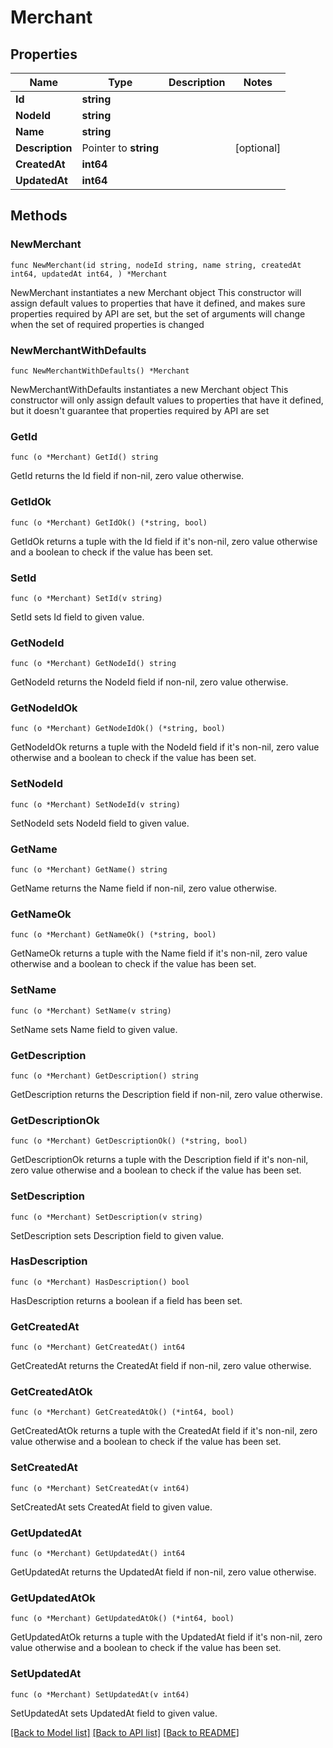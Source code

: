 # Merchant

## Properties

Name | Type | Description | Notes
------------ | ------------- | ------------- | -------------
**Id** | **string** |  | 
**NodeId** | **string** |  | 
**Name** | **string** |  | 
**Description** | Pointer to **string** |  | [optional] 
**CreatedAt** | **int64** |  | 
**UpdatedAt** | **int64** |  | 

## Methods

### NewMerchant

`func NewMerchant(id string, nodeId string, name string, createdAt int64, updatedAt int64, ) *Merchant`

NewMerchant instantiates a new Merchant object
This constructor will assign default values to properties that have it defined,
and makes sure properties required by API are set, but the set of arguments
will change when the set of required properties is changed

### NewMerchantWithDefaults

`func NewMerchantWithDefaults() *Merchant`

NewMerchantWithDefaults instantiates a new Merchant object
This constructor will only assign default values to properties that have it defined,
but it doesn't guarantee that properties required by API are set

### GetId

`func (o *Merchant) GetId() string`

GetId returns the Id field if non-nil, zero value otherwise.

### GetIdOk

`func (o *Merchant) GetIdOk() (*string, bool)`

GetIdOk returns a tuple with the Id field if it's non-nil, zero value otherwise
and a boolean to check if the value has been set.

### SetId

`func (o *Merchant) SetId(v string)`

SetId sets Id field to given value.


### GetNodeId

`func (o *Merchant) GetNodeId() string`

GetNodeId returns the NodeId field if non-nil, zero value otherwise.

### GetNodeIdOk

`func (o *Merchant) GetNodeIdOk() (*string, bool)`

GetNodeIdOk returns a tuple with the NodeId field if it's non-nil, zero value otherwise
and a boolean to check if the value has been set.

### SetNodeId

`func (o *Merchant) SetNodeId(v string)`

SetNodeId sets NodeId field to given value.


### GetName

`func (o *Merchant) GetName() string`

GetName returns the Name field if non-nil, zero value otherwise.

### GetNameOk

`func (o *Merchant) GetNameOk() (*string, bool)`

GetNameOk returns a tuple with the Name field if it's non-nil, zero value otherwise
and a boolean to check if the value has been set.

### SetName

`func (o *Merchant) SetName(v string)`

SetName sets Name field to given value.


### GetDescription

`func (o *Merchant) GetDescription() string`

GetDescription returns the Description field if non-nil, zero value otherwise.

### GetDescriptionOk

`func (o *Merchant) GetDescriptionOk() (*string, bool)`

GetDescriptionOk returns a tuple with the Description field if it's non-nil, zero value otherwise
and a boolean to check if the value has been set.

### SetDescription

`func (o *Merchant) SetDescription(v string)`

SetDescription sets Description field to given value.

### HasDescription

`func (o *Merchant) HasDescription() bool`

HasDescription returns a boolean if a field has been set.

### GetCreatedAt

`func (o *Merchant) GetCreatedAt() int64`

GetCreatedAt returns the CreatedAt field if non-nil, zero value otherwise.

### GetCreatedAtOk

`func (o *Merchant) GetCreatedAtOk() (*int64, bool)`

GetCreatedAtOk returns a tuple with the CreatedAt field if it's non-nil, zero value otherwise
and a boolean to check if the value has been set.

### SetCreatedAt

`func (o *Merchant) SetCreatedAt(v int64)`

SetCreatedAt sets CreatedAt field to given value.


### GetUpdatedAt

`func (o *Merchant) GetUpdatedAt() int64`

GetUpdatedAt returns the UpdatedAt field if non-nil, zero value otherwise.

### GetUpdatedAtOk

`func (o *Merchant) GetUpdatedAtOk() (*int64, bool)`

GetUpdatedAtOk returns a tuple with the UpdatedAt field if it's non-nil, zero value otherwise
and a boolean to check if the value has been set.

### SetUpdatedAt

`func (o *Merchant) SetUpdatedAt(v int64)`

SetUpdatedAt sets UpdatedAt field to given value.



[[Back to Model list]](../README.md#documentation-for-models) [[Back to API list]](../README.md#documentation-for-api-endpoints) [[Back to README]](../README.md)


